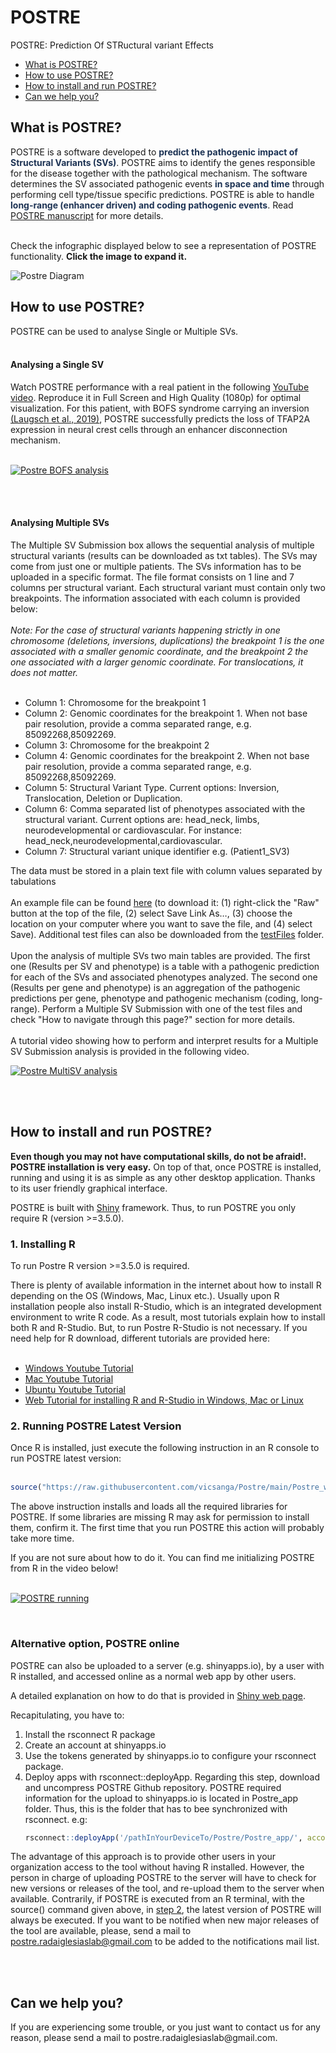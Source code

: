 # POSTRE
POSTRE: Prediction Of STRuctural variant Effects
<ul>
      <li><a href="#ExplanationPOSTRE">What is POSTRE?</a></li>
      <li><a href="#UsingPOSTRE">How to use POSTRE?</a></li>
      <li><a href="#Installation">How to install and run POSTRE?</a></li>
      <li><a href="#Help">Can we help you?</a></li>
</ul>
<h2 id="ExplanationPOSTRE"> <b>What is POSTRE?</b> </h2>

 <div>
POSTRE is a software developed to <b style='color:#1D3354;'>predict the pathogenic impact of Structural Variants (SVs)</b>. POSTRE aims to identify the genes responsible for the disease together with the pathological mechanism. The software determines the SV associated pathogenic events <b style='color:#1D3354;'>in space and time</b> through performing cell type/tissue specific predictions. POSTRE is able to handle <b style='color:#1D3354;'>long-range (enhancer driven) and coding pathogenic events</b>. Read <a href="https://www.biorxiv.org/content/10.1101/2022.06.20.496902v1" target="_blank">POSTRE manuscript</a> for more details.
 <br> <br>
</div>

Check the infographic displayed below to see a representation of POSTRE functionality. <b>Click the image to expand it.</b>

![Postre Diagram](https://github.com/vicsanga/Postre/blob/main/Postre_app/www/infografia.png?raw=true)

<h2 id="UsingPOSTRE">How to use POSTRE?</h2>
POSTRE can be used to analyse Single or Multiple SVs.
<br><br>
<h4>Analysing a Single SV</h4>
Watch POSTRE performance with a real patient in the following <a href="https://youtu.be/EmZYSQwfJm0" target="_blank">YouTube video</a>. Reproduce it in Full Screen and High Quality (1080p) for optimal visualization. For this patient, with BOFS syndrome carrying an inversion <a href="https://pubmed.ncbi.nlm.nih.gov/30982769/" target="_blank">(Laugsch et al., 2019)</a>, POSTRE successfully predicts the loss of TFAP2A expression in neural crest cells through an enhancer disconnection mechanism.
<br><br>

[![Postre BOFS analysis](https://github.com/vicsanga/Postre/blob/main/Postre_app/www/BofsHeatmap.png?raw=true)](https://youtu.be/EmZYSQwfJm0 "Postre BOFS analysis")

<br><br>

<h4>Analysing Multiple SVs</h4>
The Multiple SV Submission box allows the sequential analysis of multiple structural variants (results can be downloaded as txt tables). The SVs may come from just one or multiple patients. The SVs information has to be uploaded in a specific format. The file format consists on 1 line and 7 columns per structural variant. Each structural variant must contain only two breakpoints. The information associated with each column is provided below:
      <br><br>
      <i>Note: For the case of structural variants happening strictly in one chromosome (deletions, inversions, duplications) the breakpoint 1 is the one associated with a smaller genomic coordinate, and the breakpoint 2 the one associated with a larger genomic coordinate. For translocations, it does not matter.</i>
      <br><br>
      <ul>
      <li>Column 1: Chromosome for the breakpoint 1  </li>
      <li>Column 2: Genomic coordinates for the breakpoint 1. When not base pair resolution, provide a comma separated range, e.g. 85092268,85092269.  </li>
      <li>Column 3: Chromosome for the breakpoint 2</li>
      <li>Column 4: Genomic coordinates for the breakpoint 2. When not base pair resolution, provide a comma separated range, e.g. 85092268,85092269.</li>
      <li>Column 5: Structural Variant Type. Current options: Inversion, Translocation, Deletion or Duplication.</li>
      <li>Column 6: Comma separated list of phenotypes associated with the structural variant. Current options are: head_neck, limbs, neurodevelopmental or cardiovascular. For instance: head_neck,neurodevelopmental,cardiovascular.  </li>
      <li>Column 7: Structural variant unique identifier e.g. (Patient1_SV3)</li>
      </ul> 
      
The data must be stored in a plain text file with column values separated by tabulations
<br><br>
An example file can be found <a href="https://github.com/vicsanga/Postre/blob/main/testFiles/ExampleMultipleSubmission.tsv" target="_blank">here</a> (to download it: (1) right-click the "Raw" button at the top of the file, (2) select Save Link As…, (3) choose the location on your computer where you want to save the file, and (4) select Save).  Additional test files can also be downloaded from the <a href="https://github.com/vicsanga/Postre/tree/main/testFiles" target="_blank">testFiles</a> folder.
<br><br>
Upon the analysis of multiple SVs two main tables are provided. The first one (Results per SV and phenotype) is a table with a pathogenic prediction for each of the SVs and associated phenotypes analyzed. The second one (Results per gene and phenotype) is an aggregation of the pathogenic predictions per gene, phenotype and pathogenic mechanism (coding, long-range). Perform a Multiple SV Submission with one of the test files and check "How to navigate through this page?" section for more details.
<br><br>
A tutorial video showing how to perform and interpret results for a Multiple SV Submission analysis is provided in the following video.

[![Postre MultiSV analysis](https://github.com/vicsanga/Postre/blob/main/Postre_app/www/MultipleSV.png?raw=true)](https://youtu.be/UBYoa79hJko "Postre MultiSV analysis")

<br><br>
<h2 id="Installation">How to install and run POSTRE?</h2>

<b>Even though you may not have computational skills, do not be afraid!. POSTRE installation is very easy.</b> On top of that, once POSTRE is installed, running and using it is as simple as any other desktop application. Thanks to its user friendly graphical interface.

POSTRE is built with <a href="https://shiny.rstudio.com/" target="_blank">Shiny</a> framework.
Thus, to run POSTRE you only require R (version >=3.5.0).

<h3>1. Installing R </h3>

To run Postre R version >=3.5.0 is required.

There is plenty of available information in the internet about how to install R depending on the OS (Windows, Mac, Linux etc.). Usually upon R installation people also install R-Studio, which is an integrated development environment to write R code. As a result, most tutorials explain how to install both R and R-Studio. But, to run Postre R-Studio is not necessary.  If you need help for R download, different tutorials are provided here: 
<br><br>
<ul>
<li><a href="https://www.youtube.com/watch?v=NZxSA80lF1I" target="_blank">Windows Youtube Tutorial </a></li>
<li><a href="https://www.youtube.com/watch?v=LanBozXJjOk" target="_blank">Mac Youtube Tutorial </a></li>
<li><a href="https://www.youtube.com/watch?v=iN0UZ43G6GE"target="_blank">Ubuntu Youtube Tutorial </a></li>
<li><a href="https://www.earthdatascience.org/courses/earth-analytics/document-your-science/setup-r-rstudio/">Web Tutorial for installing R and R-Studio in Windows, Mac or Linux <a/></li>
</ul>

<h3 id="POSTRElatestVersion">2. Running POSTRE Latest Version</h3>     
Once R  is installed, just execute the following instruction in an R console to run POSTRE latest version:
<br><br>

```R
source("https://raw.githubusercontent.com/vicsanga/Postre/main/Postre_wrapper.R")
```

The above instruction installs and loads all the required libraries for POSTRE. If some libraries are missing R may ask for permission to install them, confirm it. The first time that you run POSTRE this action will probably take more time.

If you are not sure about how to do it. You can find me initializing POSTRE from R in the video below!
<br><br>

[![POSTRE running](https://github.com/vicsanga/Postre/blob/main/Postre_app/www/Image_Github_HowToRunPostre.png?raw=true)](https://youtu.be/Aba3fbivwtM "POSTRE Running")
      
<br>
      
<h3>Alternative option, POSTRE online </h3>     
POSTRE can also be uploaded to a server (e.g. shinyapps.io), by a user with R installed, and accessed online as a normal web app by other users. 

A detailed explanation on how to do that is provided in <a href="https://shiny.rstudio.com/articles/shinyapps.html" target="_blank">Shiny web page</a>.

Recapitulating, you have to:
<ol>
<li>Install the rsconnect R package</li>
<li>Create an account at shinyapps.io</li>
<li>Use the tokens generated by shinyapps.io to configure your rsconnect package.</li>
<li>Deploy apps with rsconnect::deployApp. Regarding this step, download and uncompress POSTRE Github repository.
POSTRE required information for the upload to shinyapps.io is located in Postre_app folder. Thus, this is the folder that has to bee synchronized with rsconnect. e.g:

```R
rsconnect::deployApp('/pathInYourDeviceTo/Postre/Postre_app/', account = 'nameOfYourAccount')
```
</li>
</ol>    


The advantage of this approach is to provide other users in your organization access to the tool without having R installed. However, the person in charge of uploading POSTRE to the server will have to check for new versions or releases of the tool, and re-upload them to the server when available. Contrarily, if POSTRE is executed from an R terminal, with the source() command given above, in <a href="#POSTRElatestVersion">step 2</a>, the latest version of POSTRE will always be executed. If you want to be notified when new major releases of the tool are available, please, send a mail to postre.radaiglesiaslab@gmail.com to be added to the notifications mail list. 

<br><br>

<h2 id="Help">Can we help you?</h2>
If you are experiencing some trouble, or you just want to contact us for any reason, please send a mail to postre.radaiglesiaslab@gmail.com. 

<br><br>
